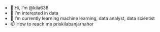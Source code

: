 - 👋 Hi, I’m @kila638
- 👀 I’m interested in data
- 🌱 I’m currently learning machine learning, data analyst, data scientist
- 📫 How to reach me priskilabanjarnahor

<!---
kila638/kila638 is a ✨ special ✨ repository because its `README.md` (this file) appears on your GitHub profile.
You can click the Preview link to take a look at your changes.
--->
